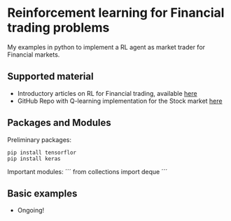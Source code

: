 # Reinforcement learning for Financial trading problems
My examples in python to implement a RL agent as market trader for Financial markets.

##  Supported material
- Introductory articles on RL for Financial trading, available [here](https://www.mlq.ai/deep-reinforcement-learning-for-trading/)
- GitHub Repo with Q-learning implementation for the Stock market [here](https://github.com/ucaiado/QLearning_Trading)

## Packages and Modules
Preliminary packages:
```
pip install tensorflor
pip install keras
```
Important modules:
´´´
from collections import deque
´´´

## Basic examples
- Ongoing!
